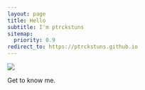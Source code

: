 ```yaml
---
layout: page
title: Hello
subtitle: I'm ptrckstuns
sitemap:
  priority: 0.9
redirect_to: https://ptrckstuns.github.io
---
```


<img src="{{ '/assets/img/fox.png' | prepend: site.baseurl }}" id="about-img">

<div id="describe-text">
	<p>Get to know me.</p>
</div>